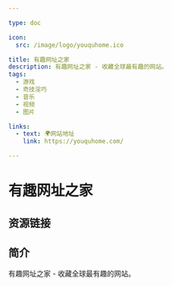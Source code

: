 ```yaml
---

type: doc

icon:
  src: /image/logo/youquhome.ico

title: 有趣网址之家
description: 有趣网址之家 - 收藏全球最有趣的网站。
tags:
  - 游戏
  - 奇技淫巧
  - 音乐
  - 视频
  - 图片

links:
  - text: 🌍网站地址
    link: https://youquhome.com/

---
```


<ShowLogo />

# 有趣网址之家

<ShowTags />

<ShowBreadcrumb />

## 资源链接

<ShowLinks />

## 简介

有趣网址之家 - 收藏全球最有趣的网站。
